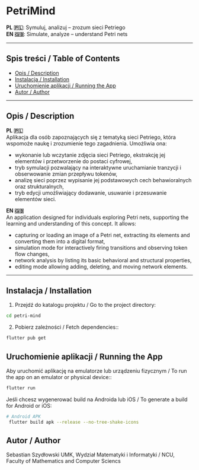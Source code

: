 # PetriMind

**PL 🇵🇱**: Symuluj, analizuj – zrozum sieci Petriego  
**EN 🇬🇧**: Simulate, analyze – understand Petri nets

---

## Spis treści / Table of Contents

- [Opis / Description](#opis--description)
- [Instalacja / Installation](#instalacja--installation)
- [Uruchomienie aplikacji / Running the App](#uruchomienie-aplikacji--running-the-app)
- [Autor / Author](#autor--author)

---

## Opis / Description

**PL 🇵🇱**  
Aplikacja dla osób zapoznających się z tematyką sieci Petriego, która wspomoże naukę i zrozumienie tego zagadnienia. Umożliwia ona:

- wykonanie lub wczytanie zdjęcia sieci Petriego, ekstrakcję jej elementów i przetworzenie do postaci cyfrowej,
- tryb symulacji pozwalający na interaktywne uruchamianie tranzycji i obserwowanie zmian przepływu tokenów,
- analizę sieci poprzez wypisanie jej podstawowych cech behawioralnych oraz strukturalnych,
- tryb edycji umożliwiający dodawanie, usuwanie i przesuwanie elementów sieci.

**EN 🇬🇧**  
An application designed for individuals exploring Petri nets, supporting the learning and understanding of this concept. It allows:

- capturing or loading an image of a Petri net, extracting its elements and converting them into a digital format,
- simulation mode for interactively firing transitions and observing token flow changes,
- network analysis by listing its basic behavioral and structural properties,
- editing mode allowing adding, deleting, and moving network elements.

---

## Instalacja / Installation

1. Przejdź do katalogu projektu / Go to the project directory:

```bash
cd petri-mind

```

2. Pobierz zależności / Fetch dependencies::

```bash
flutter pub get
```

## Uruchomienie aplikacji / Running the App

Aby uruchomić aplikację na emulatorze lub urządzeniu fizycznym / To run the app on an emulator or physical device::

```bash
flutter run
```

Jeśli chcesz wygenerować build na Androida lub iOS / To generate a build for Android or iOS:

```bash
# Android APK
 flutter build apk --release --no-tree-shake-icons
```

## Autor / Author

Sebastian Szydłowski
UMK, Wydział Matematyki i Informatyki / NCU, Faculty of Mathematics and Computer Sciencs
